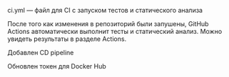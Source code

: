 ci.yml — файл для CI с запуском тестов и статического анализа

После того как изменения в репозиторий были запушены, GitHub Actions автоматически выполнит тесты и статический анализ. Можно увидеть результаты в разделе Actions.

Добавлен CD pipeline

Обновлен токен для Docker Hub
